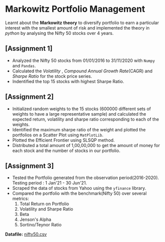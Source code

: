# Markowitz Portfolio Management 
Learnt about the **Markowitz theory** to diversify portfolio to earn a particular interest with the smallest amount of risk and implemented the theory in *python* by analysing the Nifty 50 stocks over 4 years.

## [Assignment 1]
+ Analyzed the Nifty 50 stocks from 01/01/2016 to 31/11/2020 with `Numpy` and `Pandas`.
+ Calculated the *Volatility* , *Compound Annual Growth Rate*(CAGR) and *Sharpe Ratio* for the stock price series.
+ Indentified the top 15 stocks with highest Sharpe Ratio.

## [Assignment 2]
+ Initialized random weights to the 15 stocks (600000 different sets of weights to have a large representative sample) and calculated the expected return, volatility and sharpe ratio corresponding to each of the weights.
+ Identified the maximum sharpe ratio of the weight and plotted the portfolios on a Scatter Plot using `MatPlotLib`.
+ Plotted the Efficient Frontier using SLSQP method.
+ Distributed a total amount of 1,00,00,000 to get the amount of money for each stock and the number of stocks in our portfolio.

## [Assignment 3]
+ Tested the Portfolio generated from the observation period(2016-2020). Testing period : 1 Jan'21 - 30 Jun'21.
+ Scraped the data of stocks from Yahoo using the `yfinance` library.
+ Compared the portfolio with the benchmark(Nifty 50) over several metrics:
    1. Total Return on Portfolio
    2. Volatility and Sharpe Ratio
    3. Beta
    4. Jenson's Alpha
    5. Sortino/Teynor Ratio


**Datafile:** [nifty50.csv](nifty50.csv)
